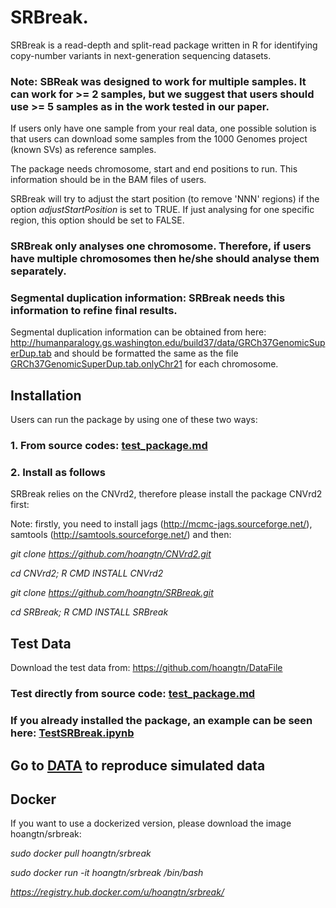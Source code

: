 # SRBreak.

SRBreak is a read-depth and split-read package written in R for identifying copy-number variants
in next-generation sequencing datasets.

### Note: SBReak was designed to work for multiple samples. It can work for >= 2 samples, but we suggest that users should use >= 5 samples as in the work tested in our paper.

If users only have one sample from your real data, one possible solution is that users can download some samples from the 1000 Genomes project (known SVs) as reference samples.

The package needs chromosome, start and end positions to run. This information should be in the BAM files of users. 

SRBreak will try to adjust the start position (to remove 'NNN' regions) if the option *adjustStartPosition* is set to TRUE. If just analysing for one specific region, this option should be set to FALSE.  

### SRBreak only analyses one chromosome. Therefore, if users have multiple chromosomes then he/she should analyse them separately. 

### Segmental duplication information: SRBreak needs this information to refine final results.

Segmental duplication information can be obtained from here: http://humanparalogy.gs.washington.edu/build37/data/GRCh37GenomicSuperDup.tab
and should be formatted the same as the file [GRCh37GenomicSuperDup.tab.onlyChr21](./GRCh37GenomicSuperDup.tab.onlyChr21) for each chromosome.

## Installation

Users can run the package by using one of these two ways:

### 1. From source codes: [test_package.md](./test_package.md)


### 2. Install as follows

SRBreak relies on the CNVrd2, therefore please install the package CNVrd2 first:

Note: firstly, you need to install jags (http://mcmc-jags.sourceforge.net/), samtools (http://samtools.sourceforge.net/) and then:

*git clone https://github.com/hoangtn/CNVrd2.git*

*cd CNVrd2; R CMD INSTALL CNVrd2*

*git clone https://github.com/hoangtn/SRBreak.git*

*cd SRBreak; R CMD INSTALL SRBreak*




## Test Data

Download the test data from: https://github.com/hoangtn/DataFile

### Test directly from source code:  [test_package.md](./test_package.md)

### If you already installed the package, an example can be seen here: [TestSRBreak.ipynb](./TestSRBreak.ipynb)

## Go to [DATA](./DATA) to reproduce simulated data

## Docker

If you want to use a dockerized version, please download the image hoangtn/srbreak:

*sudo docker pull hoangtn/srbreak*

*sudo docker run -it hoangtn/srbreak /bin/bash*

*https://registry.hub.docker.com/u/hoangtn/srbreak/*


